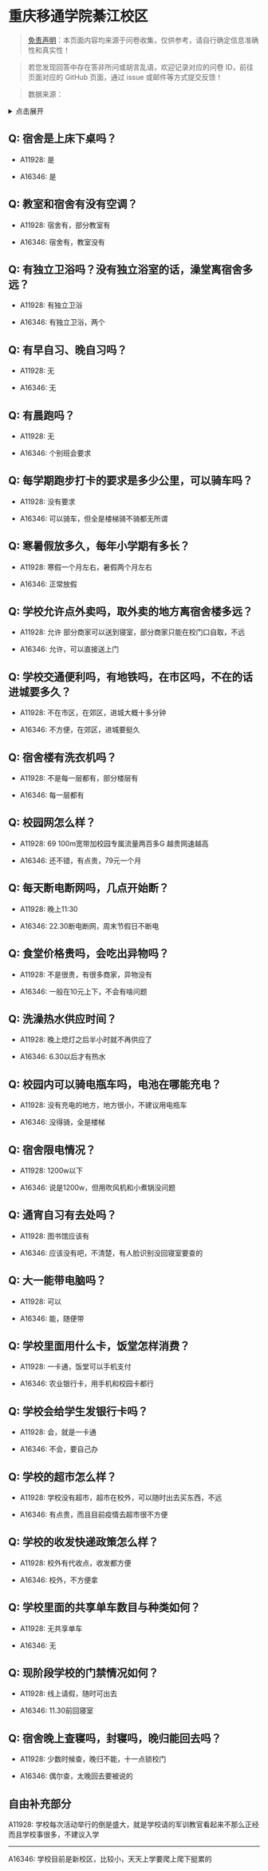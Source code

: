 # 重庆移通学院綦江校区

> [免责声明](https://colleges.chat/#_3)：本页面内容均来源于问卷收集，仅供参考，请自行确定信息准确性和真实性！

> 若您发现回答中存在答非所问或胡言乱语，欢迎记录对应的问卷 ID，前往页面对应的 GitHub 页面，通过 issue 或邮件等方式提交反馈！

> 数据来源：

<details><summary>点击展开</summary>
<ul>
<li>A11928: 匿名 (2022 年 06 月)</li>
<li>A16346: 1850981340@qq.com (2022 年 10 月)</li>
</ul>
</details>

## Q: 宿舍是上床下桌吗？

- A11928: 是

- A16346: 是

## Q: 教室和宿舍有没有空调？

- A11928: 宿舍有，部分教室有

- A16346: 宿舍有，教室没有

## Q: 有独立卫浴吗？没有独立浴室的话，澡堂离宿舍多远？

- A11928: 有独立卫浴

- A16346: 有独立卫浴，两个

## Q: 有早自习、晚自习吗？

- A11928: 无

- A16346: 无

## Q: 有晨跑吗？

- A11928: 无

- A16346: 个别班会要求

## Q: 每学期跑步打卡的要求是多少公里，可以骑车吗？

- A11928: 没有要求

- A16346: 可以骑车，但全是楼梯骑不骑都无所谓

## Q: 寒暑假放多久，每年小学期有多长？

- A11928: 寒假一个月左右，暑假两个月左右

- A16346: 正常放假

## Q: 学校允许点外卖吗，取外卖的地方离宿舍楼多远？

- A11928: 允许 部分商家可以送到寝室，部分商家只能在校门口自取，不远

- A16346: 允许，可以直接送上门

## Q: 学校交通便利吗，有地铁吗，在市区吗，不在的话进城要多久？

- A11928: 不在市区，在郊区，进城大概十多分钟

- A16346: 不方便，在郊区，进城要挺久

## Q: 宿舍楼有洗衣机吗？

- A11928: 不是每一层都有，部分楼层有

- A16346: 每一层都有

## Q: 校园网怎么样？

- A11928: 69 100m宽带加校园专属流量两百多G
越贵网速越高

- A16346: 还不错，有点贵，79元一个月

## Q: 每天断电断网吗，几点开始断？

- A11928: 晚上11:30

- A16346: 22.30断电断网，周末节假日不断电

## Q: 食堂价格贵吗，会吃出异物吗？

- A11928: 不是很贵，有很多商家，异物没有

- A16346: 一般在10元上下，不会有啥问题

## Q: 洗澡热水供应时间？

- A11928: 晚上熄灯之后半小时就不再供应了

- A16346: 6.30以后才有热水

## Q: 校园内可以骑电瓶车吗，电池在哪能充电？

- A11928: 没有充电的地方，地方很小，不建议用电瓶车

- A16346: 没得骑，全是楼梯

## Q: 宿舍限电情况？

- A11928: 1200w以下

- A16346: 说是1200w，但用吹风机和小煮锅没问题

## Q: 通宵自习有去处吗？

- A11928: 图书馆应该有

- A16346: 应该没有吧，不清楚，有人脸识别没回寝室要查的

## Q: 大一能带电脑吗？

- A11928: 可以

- A16346: 能，随便带

## Q: 学校里面用什么卡，饭堂怎样消费？

- A11928: 一卡通，饭堂可以手机支付

- A16346: 农业银行卡，用手机和校园卡都行

## Q: 学校会给学生发银行卡吗？

- A11928: 会，就是一卡通

- A16346: 不会，要自己办

## Q: 学校的超市怎么样？

- A11928: 学校没有超市，超市在校外，可以随时出去买东西，不远

- A16346: 有点贵，而且目前疫情去超市很不方便

## Q: 学校的收发快递政策怎么样？

- A11928: 校外有代收点，收发都方便

- A16346: 校外，不方便拿

## Q: 学校里面的共享单车数目与种类如何？

- A11928: 无共享单车

- A16346: 无

## Q: 现阶段学校的门禁情况如何？

- A11928: 线上请假，随时可出去

- A16346: 11.30前回寝室

## Q: 宿舍晚上查寝吗，封寝吗，晚归能回去吗？

- A11928: 少数时候查，晚归不能，十一点锁校门

- A16346: 偶尔查，太晚回去要被说的

## 自由补充部分

A11928: 学校每次活动举行的倒是盛大，就是学校请的军训教官看起来不那么正经 而且学校事很多，不建议入学

***

A16346: 学校目前是新校区，比较小，天天上学要爬上爬下挺累的